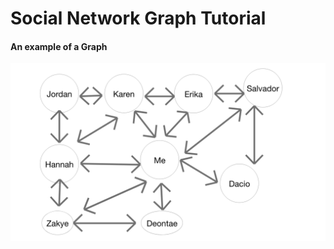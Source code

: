 # Social Network Graph Tutorial

#### An example of a Graph

![A diagram of a graph](media/GraphDiagram.jpg)
